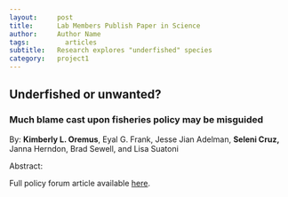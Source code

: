 ```yaml
---
layout:     post
title:      Lab Members Publish Paper in Science
author:     Author Name
tags: 		  articles
subtitle:  	Research explores "underfished" species
category:   project1
---
```

<!-- Start Writing Below in Markdown -->
## Underfished or unwanted?
### Much blame cast upon fisheries policy may be misguided
By: **Kimberly L. Oremus**, Eyal G. Frank, Jesse Jian Adelman, **Seleni Cruz,** Janna Herndon, Brad Sewell, and Lisa Suatoni

Abstract: 

Full policy forum article available [here](https://www.science.org/doi/abs/10.1126/science.adf5595).
